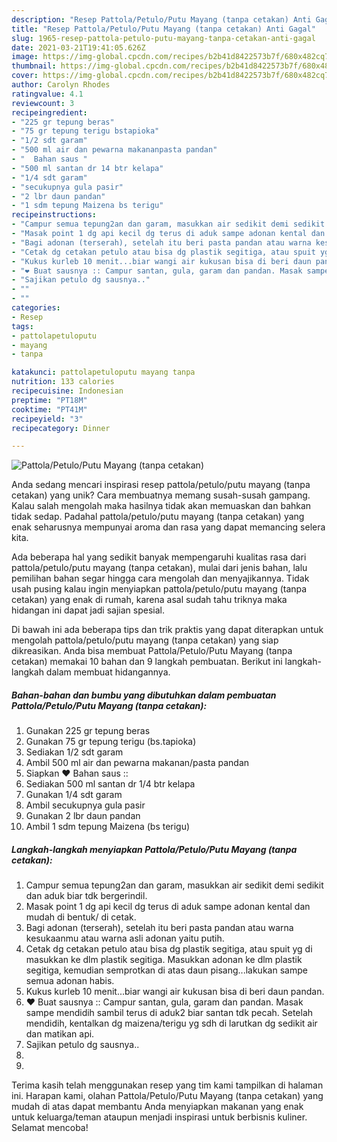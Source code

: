 ```yaml
---
description: "Resep Pattola/Petulo/Putu Mayang (tanpa cetakan) Anti Gagal"
title: "Resep Pattola/Petulo/Putu Mayang (tanpa cetakan) Anti Gagal"
slug: 1965-resep-pattola-petulo-putu-mayang-tanpa-cetakan-anti-gagal
date: 2021-03-21T19:41:05.626Z
image: https://img-global.cpcdn.com/recipes/b2b41d8422573b7f/680x482cq70/pattolapetuloputu-mayang-tanpa-cetakan-foto-resep-utama.jpg
thumbnail: https://img-global.cpcdn.com/recipes/b2b41d8422573b7f/680x482cq70/pattolapetuloputu-mayang-tanpa-cetakan-foto-resep-utama.jpg
cover: https://img-global.cpcdn.com/recipes/b2b41d8422573b7f/680x482cq70/pattolapetuloputu-mayang-tanpa-cetakan-foto-resep-utama.jpg
author: Carolyn Rhodes
ratingvalue: 4.1
reviewcount: 3
recipeingredient:
- "225 gr tepung beras"
- "75 gr tepung terigu bstapioka"
- "1/2 sdt garam"
- "500 ml air dan pewarna makananpasta pandan"
- "  Bahan saus "
- "500 ml santan dr 14 btr kelapa"
- "1/4 sdt garam"
- "secukupnya gula pasir"
- "2 lbr daun pandan"
- "1 sdm tepung Maizena bs terigu"
recipeinstructions:
- "Campur semua tepung2an dan garam, masukkan air sedikit demi sedikit dan aduk biar tdk bergerindil."
- "Masak point 1 dg api kecil dg terus di aduk sampe adonan kental dan mudah di bentuk/ di cetak."
- "Bagi adonan (terserah), setelah itu beri pasta pandan atau warna kesukaanmu atau warna asli adonan yaitu putih."
- "Cetak dg cetakan petulo atau bisa dg plastik segitiga, atau spuit yg di masukkan ke dlm plastik segitiga. Masukkan adonan ke dlm plastik segitiga, kemudian semprotkan di atas daun pisang...lakukan sampe semua adonan habis."
- "Kukus kurleb 10 menit...biar wangi air kukusan bisa di beri daun pandan."
- "❤ Buat sausnya :: Campur santan, gula, garam dan pandan. Masak sampe mendidih sambil terus di aduk2 biar santan tdk pecah. Setelah mendidih, kentalkan dg maizena/terigu yg sdh di larutkan dg sedikit air dan matikan api."
- "Sajikan petulo dg sausnya.."
- ""
- ""
categories:
- Resep
tags:
- pattolapetuloputu
- mayang
- tanpa

katakunci: pattolapetuloputu mayang tanpa 
nutrition: 133 calories
recipecuisine: Indonesian
preptime: "PT18M"
cooktime: "PT41M"
recipeyield: "3"
recipecategory: Dinner

---
```



![Pattola/Petulo/Putu Mayang (tanpa cetakan)](https://img-global.cpcdn.com/recipes/b2b41d8422573b7f/680x482cq70/pattolapetuloputu-mayang-tanpa-cetakan-foto-resep-utama.jpg)

Anda sedang mencari inspirasi resep pattola/petulo/putu mayang (tanpa cetakan) yang unik? Cara membuatnya memang susah-susah gampang. Kalau salah mengolah maka hasilnya tidak akan memuaskan dan bahkan tidak sedap. Padahal pattola/petulo/putu mayang (tanpa cetakan) yang enak seharusnya mempunyai aroma dan rasa yang dapat memancing selera kita.



Ada beberapa hal yang sedikit banyak mempengaruhi kualitas rasa dari pattola/petulo/putu mayang (tanpa cetakan), mulai dari jenis bahan, lalu pemilihan bahan segar hingga cara mengolah dan menyajikannya. Tidak usah pusing kalau ingin menyiapkan pattola/petulo/putu mayang (tanpa cetakan) yang enak di rumah, karena asal sudah tahu triknya maka hidangan ini dapat jadi sajian spesial.


Di bawah ini ada beberapa tips dan trik praktis yang dapat diterapkan untuk mengolah pattola/petulo/putu mayang (tanpa cetakan) yang siap dikreasikan. Anda bisa membuat Pattola/Petulo/Putu Mayang (tanpa cetakan) memakai 10 bahan dan 9 langkah pembuatan. Berikut ini langkah-langkah dalam membuat hidangannya.

<!--inarticleads1-->

##### Bahan-bahan dan bumbu yang dibutuhkan dalam pembuatan Pattola/Petulo/Putu Mayang (tanpa cetakan):

1. Gunakan 225 gr tepung beras
1. Gunakan 75 gr tepung terigu (bs.tapioka)
1. Sediakan 1/2 sdt garam
1. Ambil 500 ml air dan pewarna makanan/pasta pandan
1. Siapkan  ❤ Bahan saus ::
1. Sediakan 500 ml santan dr 1/4 btr kelapa
1. Gunakan 1/4 sdt garam
1. Ambil secukupnya gula pasir
1. Gunakan 2 lbr daun pandan
1. Ambil 1 sdm tepung Maizena (bs terigu)




<!--inarticleads2-->

##### Langkah-langkah menyiapkan Pattola/Petulo/Putu Mayang (tanpa cetakan):

1. Campur semua tepung2an dan garam, masukkan air sedikit demi sedikit dan aduk biar tdk bergerindil.
1. Masak point 1 dg api kecil dg terus di aduk sampe adonan kental dan mudah di bentuk/ di cetak.
1. Bagi adonan (terserah), setelah itu beri pasta pandan atau warna kesukaanmu atau warna asli adonan yaitu putih.
1. Cetak dg cetakan petulo atau bisa dg plastik segitiga, atau spuit yg di masukkan ke dlm plastik segitiga. Masukkan adonan ke dlm plastik segitiga, kemudian semprotkan di atas daun pisang...lakukan sampe semua adonan habis.
1. Kukus kurleb 10 menit...biar wangi air kukusan bisa di beri daun pandan.
1. ❤ Buat sausnya :: Campur santan, gula, garam dan pandan. Masak sampe mendidih sambil terus di aduk2 biar santan tdk pecah. Setelah mendidih, kentalkan dg maizena/terigu yg sdh di larutkan dg sedikit air dan matikan api.
1. Sajikan petulo dg sausnya..
1. 
1. 




Terima kasih telah menggunakan resep yang tim kami tampilkan di halaman ini. Harapan kami, olahan Pattola/Petulo/Putu Mayang (tanpa cetakan) yang mudah di atas dapat membantu Anda menyiapkan makanan yang enak untuk keluarga/teman ataupun menjadi inspirasi untuk berbisnis kuliner. Selamat mencoba!
